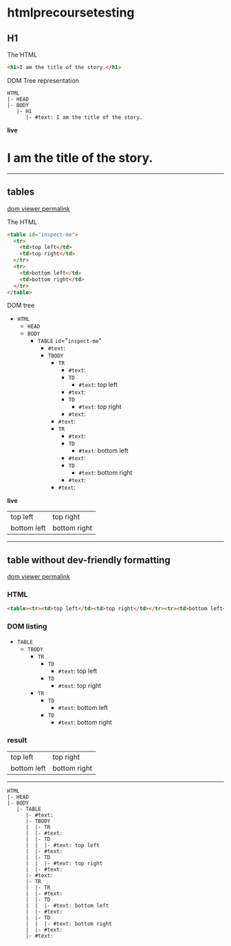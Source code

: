 # htmlprecoursetesting

## H1

The HTML
```html
<h1>I am the title of the story.</h1>
```

DOM Tree representation
```
HTML
|- HEAD
|- BODY
   |- H1
      |- #text: I am the title of the story.
```

__live__
<h1>I am the title of the story.</h1>

---

## tables

[dom viewer permalink](https://software.hixie.ch/utilities/js/live-dom-viewer/?%3Ctable%20id%3D%22inspect-me%22%3E%0A%20%20%3Ctr%3E%0A%20%20%20%20%3Ctd%3Etop%20left%3C%2Ftd%3E%0A%20%20%20%20%3Ctd%3Etop%20right%3C%2Ftd%3E%0A%20%20%3C%2Ftr%3E%0A%20%20%3Ctr%3E%0A%20%20%20%20%3Ctd%3Ebottom%20left%3C%2Ftd%3E%0A%20%20%20%20%3Ctd%3Ebottom%20right%3C%2Ftd%3E%0A%20%20%3C%2Ftr%3E%0A%3C%2Ftable%3E)

The HTML
```html
<table id="inspect-me">
  <tr>
    <td>top left</td>
    <td>top right</td>
  </tr>
  <tr>
    <td>bottom left</td>
    <td>bottom right</td>
  </tr>
</table>
```

DOM tree
<ul class="domTree"><li class="t1"><code>HTML</code><ul><li class="t1"><code>HEAD</code></li><li class="t1"><code>BODY</code><ul><li class="t1"><code>TABLE</code> <span class="t2"><code class="attribute name">id</code>="<code class="attribute value">inspect-me</code>"</span><ul><li class="t3"><code>#text</code>: <span>
  </span></li><li class="t1"><code>TBODY</code><ul><li class="t1"><code>TR</code><ul><li class="t3"><code>#text</code>: <span>
    </span></li><li class="t1"><code>TD</code><ul><li class="t3"><code>#text</code>: <span>top left</span></li></ul></li><li class="t3"><code>#text</code>: <span>
    </span></li><li class="t1"><code>TD</code><ul><li class="t3"><code>#text</code>: <span>top right</span></li></ul></li><li class="t3"><code>#text</code>: <span>
  </span></li></ul></li><li class="t3"><code>#text</code>: <span>
  </span></li><li class="t1"><code>TR</code><ul><li class="t3"><code>#text</code>: <span>
    </span></li><li class="t1"><code>TD</code><ul><li class="t3"><code>#text</code>: <span>bottom left</span></li></ul></li><li class="t3"><code>#text</code>: <span>
    </span></li><li class="t1"><code>TD</code><ul><li class="t3"><code>#text</code>: <span>bottom right</span></li></ul></li><li class="t3"><code>#text</code>: <span>
  </span></li></ul></li><li class="t3"><code>#text</code>: <span>
</span></li></ul></li></ul></li></ul></li></ul></li></ul>

__live__
<table id = "inspect-me">
  <tr>
    <td>top left</td>
    <td>top right</td>
  </tr>
  <tr>
    <td>bottom left</td>
    <td>bottom right</td>
  </tr>
</table>

---
## table without dev-friendly formatting


[dom viewer permalink](https://software.hixie.ch/utilities/js/live-dom-viewer/?%3Ctable%3E%3Ctr%3E%3Ctd%3Etop%20left%3C%2Ftd%3E%3Ctd%3Etop%20right%3C%2Ftd%3E%3C%2Ftr%3E%3Ctr%3E%3Ctd%3Ebottom%20left%3C%2Ftd%3E%3Ctd%3Ebottom%20right%3C%2Ftd%3E%3C%2Ftr%3E%3C%2Ftable%3E)

### HTML
```html
<table><tr><td>top left</td><td>top right</td></tr><tr><td>bottom left</td><td>bottom right</td></tr></table>
```

### DOM listing

<ul>
	<li class="t1"><code>TABLE</code>
		<ul>
			<li class="t1"><code>TBODY</code>
				<ul>
					<li class="t1"><code>TR</code>
						<ul>
							<li class="t1"><code>TD</code>
								<ul>
									<li class="t3"><code>#text</code>: <span>top left</span></li>
								</ul>
							</li>
							<li class="t1"><code>TD</code>
								<ul>
									<li class="t3"><code>#text</code>: <span>top right</span></li>
								</ul>
							</li>
						</ul>
					</li>
					<li class="t1"><code>TR</code>
						<ul>
							<li class="t1"><code>TD</code>
								<ul>
									<li class="t3"><code>#text</code>: <span>bottom left</span></li>
								</ul>
							</li>
							<li class="t1"><code>TD</code>
								<ul>
									<li class="t3"><code>#text</code>: <span>bottom right</span></li>
								</ul>
							</li>
						</ul>
					</li>
				</ul>
			</li>
		</ul>
	</li>
</ul>


### result


<table><tr><td>top left</td><td>top right</td></tr><tr><td>bottom left</td><td>bottom right</td></tr></table>






---



```
HTML
|- HEAD
|- BODY
   |- TABLE
      |- #text:
      |- TBODY
      |  |- TR  
      |  |- #text:
      |  |- TD
      |  |  |- #text: top left
      |  |- #text:
      |  |- TD
      |  |  |- #text: top right
      |  |- #text:
      |- #text:
      |- TR  
      |  |- TR  
      |  |- #text:
      |  |- TD
      |  |  |- #text: bottom left
      |  |- #text:
      |  |- TD
      |  |  |- #text: bottom right
      |  |- #text:
      |- #text:
```
